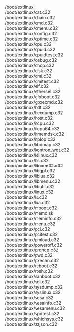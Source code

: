 /boot/extlinux  
/boot/extlinux/cat.c32  
/boot/extlinux/chain.c32  
/boot/extlinux/cmd.c32  
/boot/extlinux/cmenu.c32  
/boot/extlinux/config.c32  
/boot/extlinux/cptime.c32  
/boot/extlinux/cpu.c32  
/boot/extlinux/cpuid.c32  
/boot/extlinux/cpuidtest.c32  
/boot/extlinux/debug.c32  
/boot/extlinux/dhcp.c32  
/boot/extlinux/disk.c32  
/boot/extlinux/dmi.c32  
/boot/extlinux/dmitest.c32  
/boot/extlinux/elf.c32  
/boot/extlinux/ethersel.c32  
/boot/extlinux/gfxboot.c32  
/boot/extlinux/gpxecmd.c32  
/boot/extlinux/hdt.c32  
/boot/extlinux/hexdump.c32  
/boot/extlinux/host.c32  
/boot/extlinux/ifcpu.c32  
/boot/extlinux/ifcpu64.c32  
/boot/extlinux/ifmemdsk.c32  
/boot/extlinux/ifplop.c32  
/boot/extlinux/kbdmap.c32  
/boot/extlinux/kontron\_wdt.c32  
/boot/extlinux/ldlinux.c32  
/boot/extlinux/lfs.c32  
/boot/extlinux/libcom32.c32  
/boot/extlinux/libgpl.c32  
/boot/extlinux/liblua.c32  
/boot/extlinux/libmenu.c32  
/boot/extlinux/libutil.c32  
/boot/extlinux/linux.c32  
/boot/extlinux/ls.c32  
/boot/extlinux/lua.c32  
/boot/extlinux/mboot.c32  
/boot/extlinux/memdisk  
/boot/extlinux/meminfo.c32  
/boot/extlinux/menu.c32  
/boot/extlinux/pci.c32  
/boot/extlinux/pcitest.c32  
/boot/extlinux/pmload.c32  
/boot/extlinux/poweroff.c32  
/boot/extlinux/prdhcp.c32  
/boot/extlinux/pwd.c32  
/boot/extlinux/pxechn.c32  
/boot/extlinux/reboot.c32  
/boot/extlinux/rosh.c32  
/boot/extlinux/sanboot.c32  
/boot/extlinux/sdi.c32  
/boot/extlinux/sysdump.c32  
/boot/extlinux/syslinux.c32  
/boot/extlinux/vesa.c32  
/boot/extlinux/vesainfo.c32  
/boot/extlinux/vesamenu.c32  
/boot/extlinux/vpdtest.c32  
/boot/extlinux/whichsys.c32  
/boot/extlinux/zzjson.c32  
